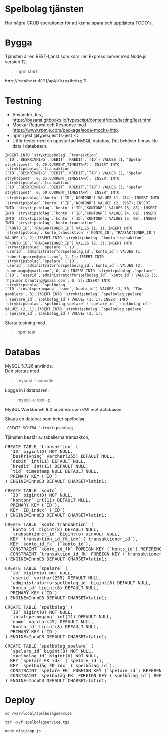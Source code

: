 # Spelbolag tjänsten
Har några CRUD operationer för att kunna spara och uppdatera TODO's.


# Bygga
Tjänsten är en REST-tjänst som körs i en Express server med Node.js version 12.

> npm start

http://localhost:4001/api/v1/spelbolag/5

# Testning
* Använder Jest, https://basarat.gitbooks.io/typescript/content/docs/testing/jest.html
* Mockar Request och Response med https://www.npmjs.com/package/node-mocks-http.
* npm i jest @types/jest ts-jest -D
* Utför tester med en uppstartad MySQL databas, Det behöver finnas lite data i databasen.

``INSERT INTO `stryktipsbolag`.`transaktion` (`ID`,`BESKRIVNING`,`DEBIT`,`KREDIT`,`TID`) VALUES (1, 'Spelar stryktipset', 0, 50,CURRENT_TIMESTAMP); ``
``INSERT INTO `stryktipsbolag`.`transaktion` (`ID`,`BESKRIVNING`,`DEBIT`,`KREDIT`,`TID`) VALUES (2, 'Spelar stryktipset', 0, 25,CURRENT_TIMESTAMP); ``
``INSERT INTO `stryktipsbolag`.`transaktion` (`ID`,`BESKRIVNING`,`DEBIT`,`KREDIT`,`TID`) VALUES (3, 'Spelar stryktipset', 0, 50,CURRENT_TIMESTAMP); ``
``INSERT INTO `stryktipsbolag`.`konto` (`ID`,`KONTONR`) VALUES (1, 234);``
``INSERT INTO `stryktipsbolag`.`konto` (`ID`,`KONTONR`) VALUES (2, 1967);``
``INSERT INTO `stryktipsbolag`.`konto` (`ID`,`KONTONR`) VALUES (3, 88);``
``INSERT INTO `stryktipsbolag`.`konto` (`ID`,`KONTONR`) VALUES (4, 89);``
``INSERT INTO `stryktipsbolag`.`konto` (`ID`,`KONTONR`) VALUES (5, 90);``
``INSERT INTO `stryktipsbolag`.`konto_transaktion` (`KONTO_ID`,`TRANSAKTIONER_ID`) VALUES (1, 1);``
``INSERT INTO `stryktipsbolag`.`konto_transaktion` (`KONTO_ID`,`TRANSAKTIONER_ID`) VALUES (1, 2);``
``INSERT INTO `stryktipsbolag`.`konto_transaktion` (`KONTO_ID`,`TRANSAKTIONER_ID`) VALUES (2, 3);``
``INSERT INTO `stryktipsbolag`.`spelare` (`ID`, `userid`,`administratorforspelbolag_id`,`konto_id`) VALUES (1, 'robert.georen@gmail.com', 1, 1);``
``INSERT INTO `stryktipsbolag`.`spelare` (`ID`, `userid`,`administratorforspelbolag_id`,`konto_id`) VALUES (2, 'sune.mags@gmail.com', 0, 4);``
``INSERT INTO `stryktipsbolag`.`spelare` (`ID`, `userid`,`administratorforspelbolag_id`,`konto_id`) VALUES (3, 'hjalmar.branting@gmail.com', 0, 5);``
``INSERT INTO `stryktipsbolag`.`spelbolag` (`ID`,`insatsperomgang`,`namn`,`konto_id`) VALUES (1, 50, 'The gamblers', 3);``
``INSERT INTO `stryktipsbolag`.`spelbolag_spelare` (`spelare_id`,`spelbolag_id`) VALUES (1, 1);``
``INSERT INTO `stryktipsbolag`.`spelbolag_spelare` (`spelare_id`,`spelbolag_id`) VALUES (2, 1);``
``INSERT INTO `stryktipsbolag`.`spelbolag_spelare` (`spelare_id`,`spelbolag_id`) VALUES (3, 1);``

Starta testning med .
> npm test
>
# Databas
MySQL 5.7.26 används.  
Den startas med
> mysqld --console.  

Logga in i databasen.
> mysql -u root -p  

MySQL Workbench 8.0 används som GUI mot databasen. 

Skapa en databas som heter spelbolag.

`` CREATE SCHEMA `stryktipsbolag;``

Tjänsten består av tabellerna transaktion,   
<pre>
CREATE TABLE `transaktion` (
  `ID` bigint(8) NOT NULL,
  `beskrivning` varchar(255) DEFAULT NULL,
  `debit` int(11) DEFAULT NULL,
  `kredit` int(11) DEFAULT NULL,
  `tid` timestamp NULL DEFAULT NULL,
  PRIMARY KEY (`ID`)
) ENGINE=InnoDB DEFAULT CHARSET=latin1;
</pre>

<pre>
CREATE TABLE `konto` (
  `ID` bigint(8) NOT NULL,
  `kontonr` int(11) DEFAULT NULL,
  PRIMARY KEY (`ID`),
  KEY `ID_index` (`ID`)
) ENGINE=InnoDB DEFAULT CHARSET=latin1;
</pre>

<pre>
CREATE TABLE `konto_transaktion` (
  `konto_id` bigint(8) DEFAULT NULL,
  `transaktioner_id` bigint(8) DEFAULT NULL,
  KEY `transaktion_id_fk_idx` (`transaktioner_id`),
  KEY `konto_id_fk` (`konto_id`),
  CONSTRAINT `konto_id_fk` FOREIGN KEY (`konto_id`) REFERENCES `konto` (`ID`) ON DELETE NO ACTION ON UPDATE NO ACTION,
  CONSTRAINT `transaktion_id_fk` FOREIGN KEY (`transaktioner_id`) REFERENCES `transaktion` (`ID`) ON DELETE NO ACTION ON UPDATE NO ACTION
) ENGINE=InnoDB DEFAULT CHARSET=latin1;
</pre>

<pre>
CREATE TABLE `spelare` (
  `ID` bigint(8) NOT NULL,
  `userid` varchar(255) DEFAULT NULL,
  `administratorforspelbolag_id` bigint(8) DEFAULT NULL,
  `konto_id` bigint(8) DEFAULT NULL,
  PRIMARY KEY (`ID`)
) ENGINE=InnoDB DEFAULT CHARSET=latin1;
</pre>

<pre>
CREATE TABLE `spelbolag` (
  `ID` bigint(8) NOT NULL,
  `insatsperomgang` int(11) DEFAULT NULL,
  `namn` varchar(45) DEFAULT NULL,
  `konto_id` bigint(8) DEFAULT NULL,
  PRIMARY KEY (`ID`)
) ENGINE=InnoDB DEFAULT CHARSET=latin1;
</pre>

<pre>
CREATE TABLE `spelbolag_spelare` (
  `spelare_id` bigint(8) NOT NULL,
  `spelbolag_id` bigint(8) NOT NULL,
  KEY `spelare_FK_idx` (`spelare_id`),
  KEY `spelbolag_FK_idx` (`spelbolag_id`),
  CONSTRAINT `spelare_FK` FOREIGN KEY (`spelare_id`) REFERENCES `spelare` (`ID`) ON DELETE NO ACTION ON UPDATE NO ACTION,
  CONSTRAINT `spelbolag_FK` FOREIGN KEY (`spelbolag_id`) REFERENCES `spelbolag` (`ID`) ON DELETE NO ACTION ON UPDATE NO ACTION
) ENGINE=InnoDB DEFAULT CHARSET=latin1;
</pre>
# Deploy
``cd /var/local/spelbolagservice``

``tar -xvf spelbolagservice.tgz``

``node dist/app.js``
